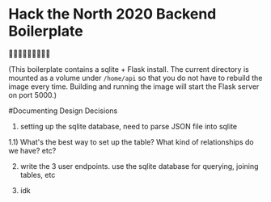 # Hack the North 2020 Backend Boilerplate

:rice_cracker::rice_cracker::rice_cracker::rice_cracker::rice_cracker::rice_cracker::rice_cracker::rice_cracker::rice_cracker:

(This boilerplate contains a sqlite + Flask install. The current directory is mounted as a volume under `/home/api` so that you do not have to rebuild the image every time. Building and running the image will start the Flask server on port 5000.)

#Documenting Design Decisions

1. setting up the sqlite database, need to parse JSON file into sqlite

1.1) What's the best way to set up the table? What kind of relationships do we have? etc?

2. write the 3 user endpoints. use the sqlite database for querying, joining tables, etc

3. idk
